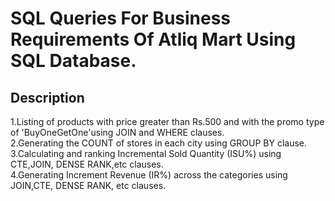 
# SQL Queries For Business Requirements Of Atliq Mart Using SQL Database.
## Description
1.Listing of products with price greater than Rs.500 and with the promo type of 'BuyOneGetOne'using JOIN and WHERE clauses.  
2.Generating the COUNT of stores in each city using GROUP BY clause.  
3.Calculating and ranking Incremental Sold Quantity (ISU%) using CTE,JOIN, DENSE RANK,etc clauses.  
4.Generating Increment Revenue (IR%) across the categories using JOIN,CTE, DENSE RANK, etc clauses.
